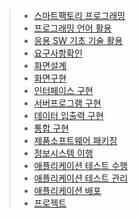 > * [스마트팩토리 프로그래밍](https://github.com/KimNamKyu/C-/blob/master/%EC%8A%A4%EB%A7%88%ED%8A%B8%ED%8C%A9%ED%86%A0%EB%A6%AC%20%ED%94%84%EB%A1%9C%EA%B7%B8%EB%9E%98%EB%B0%8D.pdf)
> * [프로그래밍 언어 활용](https://github.com/KimNamKyu/C-/blob/master/%ED%94%84%EB%A1%9C%EA%B7%B8%EB%9E%98%EB%B0%8D%20%EC%96%B8%EC%96%B4%20%ED%99%9C%EC%9A%A9.pd)
> * [응용 SW 기초 기술 활용](https://github.com/KimNamKyu/C-/blob/master/%EC%9D%91%EC%9A%A9%20SW%20%EA%B8%B0%EC%B4%88%20%EA%B8%B0%EC%88%A0%20%ED%99%9C%EC%9A%A9.pdf)
> * [요구사항확인](https://github.com/KimNamKyu/C-/blob/master/%EC%9A%94%EA%B5%AC%EC%82%AC%ED%95%AD%ED%99%95%EC%9D%B8.pdf)
> * [화면설계](https://github.com/KimNamKyu/C-/blob/master/%ED%99%94%EB%A9%B4%EC%84%A4%EA%B3%84.pdf)
> * [화면구현](https://github.com/KimNamKyu/C-/tree/master/%ED%99%94%EB%A9%B4%20%EA%B5%AC%ED%98%84/KYH/KYH)
> * [인터페이스 구현](https://github.com/KimNamKyu/C-/tree/master/%EC%9D%B8%ED%84%B0%ED%8E%98%EC%9D%B4%EC%8A%A4%20%EA%B5%AC%ED%98%84/20181126)
> * [서버프로그램 구현](https://github.com/KimNamKyu/C-/tree/master/%EC%84%9C%EB%B2%84%ED%94%84%EB%A1%9C%EA%B7%B8%EB%9E%A8%EA%B5%AC%ED%98%84/20181207)
> * [데이터 입출력 구현](https://github.com/KimNamKyu/C-/tree/master/%EC%9D%B8%ED%84%B0%ED%8E%98%EC%9D%B4%EC%8A%A4%20%EA%B5%AC%ED%98%84/20181126)
> * [통합 구현](https://github.com/KimNamKyu/mojavePos)
> * [제품소프트웨어 패키징](https://github.com/KimNamKyu/C-/blob/master/%EC%A0%9C%ED%92%88%EC%86%8C%ED%94%84%ED%8A%B8%EC%9B%A8%EC%96%B4%20%ED%8C%A8%ED%82%A4%EC%A7%95.zip)
> * [정보시스템 이행]()
> * [애플리케이션 테스트 수행]()
> * [애플리케이션 테스트 관리]()
> * [애플리케이션 배포]()
> * [프로젝트]()

